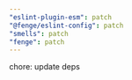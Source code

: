 ```yaml
---
"eslint-plugin-esm": patch
"@fenge/eslint-config": patch
"smells": patch
"fenge": patch
---
```


chore: update deps
